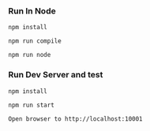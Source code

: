 ### Run In Node

`npm install`

`npm run compile`

`npm run node`


### Run Dev Server and test
`npm install`

`npm run start`

`Open browser to http://localhost:10001`

